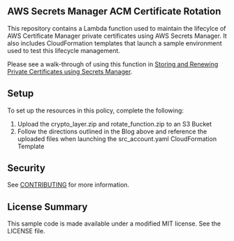 ## AWS Secrets Manager ACM Certificate Rotation

This repository contains a Lambda function used to maintain the lifecylce of AWS Certificate Manager private certificates using AWS Secrets Manager. It also includes CloudFormation templates that launch a sample environment used to test this lifecycle management. 

Please see a walk-through of using this function in [Storing and Renewing Private Certificates using Secrets Manager]().

## Setup
To set up the resources in this policy, complete the following:
1. Upload the crypto_layer.zip and rotate_function.zip to an S3 Bucket
2. Follow the directions outlined in the Blog above and reference the uploaded files when launching the src_account.yaml CloudFormation Template

## Security

See [CONTRIBUTING](CONTRIBUTING.md#security-issue-notifications) for more information.

## License Summary

This sample code is made available under a modified MIT license. See the LICENSE file.
